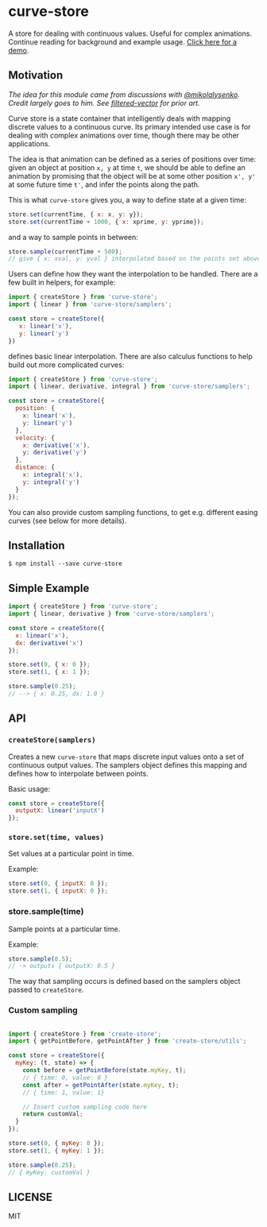 # curve-store

A store for dealing with continuous values. Useful for complex animations.
Continue reading for background and example usage. [Click here for a demo](https://mathisonian.github.io/curve-store/).

## Motivation

*The idea for this module came from discussions with [@mikolalysenko](https://github.com/mikolalysenko/).
Credit largely goes to him. See [filtered-vector](https://github.com/mikolalysenko/filtered-vector) for
prior art.*

Curve store is a state container that intelligently deals with mapping discrete
values to a continuous curve. Its primary intended use case is for dealing with
complex animations over time, though there may be other applications.

The idea is that animation can be defined as a series of positions over time:
given an object at position `x, y` at time `t`, we should be able to define an
animation by promising that the object will be at some other position `x', y'` at
some future time `t'`, and infer the points along the path.

This is what `curve-store` gives you, a way to define state at a given time:

```js
store.set(currentTime, { x: x, y: y});
store.set(currentTime + 1000, { x: xprime, y: yprime});
```

and a way to sample points in between:

```js
store.sample(currentTime + 500);
// give { x: xval, y: yval } interpolated based on the points set above
```

Users can define how they want the interpolation to be handled. There are a few
built in helpers, for example:

```js
import { createStore } from 'curve-store';
import { linear } from 'curve-store/samplers';

const store = createStore({
   x: linear('x'),
   y: linear('y')
})
```

defines basic linear interpolation. There are also calculus functions to help
build out more complicated curves:

```js
import { createStore } from 'curve-store';
import { linear, derivative, integral } from 'curve-store/samplers';

const store = createStore({
  position: {
    x: linear('x'),
    y: linear('y')
  },
  velocity: {
    x: derivative('x'),
    y: derivative('y')
  },
  distance: {
    x: integral('x'),
    y: integral('y')
  }
});
```

You can also provide custom sampling functions, to get e.g. different easing curves
 (see below for more details).

## Installation

```
$ npm install --save curve-store
```

## Simple Example

```js
import { createStore } from 'curve-store';
import { linear, derivative } from 'curve-store/samplers';

const store = createStore({
  x: linear('x'),
  dx: derivative('x')
});

store.set(0, { x: 0 });
store.set(1, { x: 1 });

store.sample(0.25);
// --> { x: 0.25, dx: 1.0 }

```


## API

### `createStore(samplers)`

Creates a new `curve-store` that maps discrete input values onto a set
of continuous output values. The samplers object defines this mapping and defines
how to interpolate between points.

Basic usage:

```js
const store = createStore({
  outputX: linear('inputX')
});
```

### `store.set(time, values)`

Set values at a particular point in time.

Example:

```js
store.set(0, { inputX: 0 });
store.set(1, { inputX: 0 });
```

### store.sample(time)

Sample points at a particular time.

Example:

```js
store.sample(0.5);
// -> outputs { outputX: 0.5 }
```

The way that sampling occurs is defined based on the samplers object passed
to `createStore`.


### Custom sampling

```js

import { createStore } from 'create-store';
import { getPointBefore, getPointAfter } from 'create-store/utils';

const store = createStore({
  myKey: (t, state) => {
    const before = getPointBefore(state.myKey, t);
    // { time: 0, value: 0 }
    const after = getPointAfter(state.myKey, t);
    // { time: 1, value: 1}

    // Insert custom sampling code here
    return customVal;
  }
});

store.set(0, { myKey: 0 });
store.set(1, { myKey: 1 });

store.sample(0.25);
// { myKey: customVal }
```

## LICENSE

MIT
